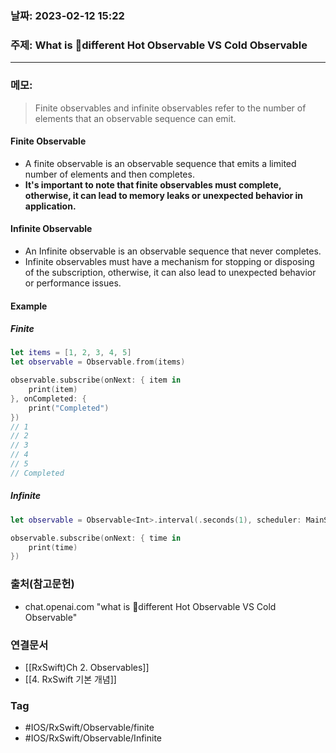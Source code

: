 ### 날짜: 2023-02-12 15:22

### 주제: What is different Hot Observable VS Cold Observable
---
### 메모: 
> Finite observables and infinite observables refer to the number of elements that an observable sequence can emit.
#### Finite Observable
- A finite observable is an observable sequence that emits a limited number of elements and then completes. 
- **It's important to note that finite observables must complete, otherwise, it can lead to memory leaks or unexpected behavior in application.** 
#### Infinite Observable
- An Infinite observable is an observable sequence that never completes. 
- Infinite observables must have a mechanism for stopping or disposing of the subscription, otherwise, it can also lead to unexpected behavior or performance issues.
#### Example
##### Finite 
~~~ swift 
let items = [1, 2, 3, 4, 5]
let observable = Observable.from(items)

observable.subscribe(onNext: { item in
    print(item)
}, onCompleted: {
    print("Completed")
})
// 1 
// 2 
// 3 
// 4 
// 5 
// Completed 
~~~
##### Infinite
~~~ Swift 
let observable = Observable<Int>.interval(.seconds(1), scheduler: MainScheduler.instance)

observable.subscribe(onNext: { time in
    print(time)
})
~~~
### 출처(참고문헌) 
- chat.openai.com "what is different Hot Observable VS Cold Observable"

### 연결문서 
- [[RxSwift)Ch 2. Observables]]
- [[4. RxSwift 기본 개념]]

### Tag
- #IOS/RxSwift/Observable/finite 
- #IOS/RxSwift/Observable/Infinite